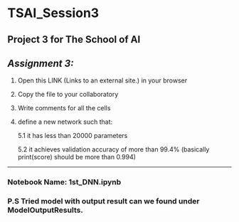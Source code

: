 # TSAI_Session3

Project 3 for The School of AI
---------------------------------------------------------------------------------------
## *Assignment 3:*
1. Open this LINK (Links to an external site.) in your browser
2. Copy the file to your collaboratory
3. Write comments for all the cells
4. define a new network such that:

    5.1 it has less than 20000 parameters
    
    5.2 it achieves validation accuracy of more than 99.4% (basically print(score) should be more than 0.994)

---------------------------------------------------------------------------------------
### Notebook Name: 1st_DNN.ipynb
### P.S Tried model with output result can we found under ModelOutputResults.



